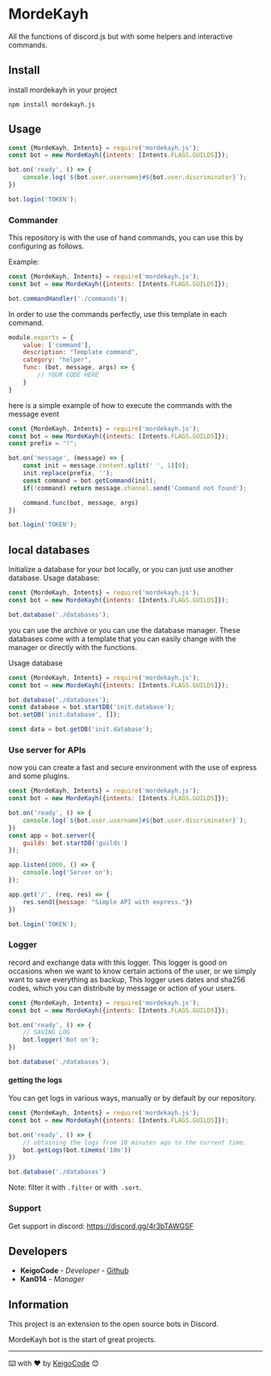 # MordeKayh

All the functions of discord.js but with some helpers and interactive commands.

## Install 

install mordekayh in your project
```
npm install mordekayh.js
```

## Usage 

```JavaScript
const {MordeKayh, Intents} = require('mordekayh.js');
const bot = new MordeKayh({intents: [Intents.FLAGS.GUILDS]});

bot.on('ready', () => {
	console.log(`${bot.user.username}#${bot.user.discriminator}`);
})

bot.login('TOKEN');
```

### Commander

This repository is with the use of hand commands, you can use this by configuring as follows.

Example:

```JavaScript
const {MordeKayh, Intents} = require('mordekayh.js');
const bot = new MordeKayh({intents: [Intents.FLAGS.GUILDS]});

bot.commandHandler('./commands');
```

In order to use the commands perfectly, use this template in each command.

```JavaScript
module.exports = {
	value: ['command'],
	description: "Template command",
	category: "helper",
	func: (bot, message, args) => {
		// YOUR CODE HERE
	}
}
```

here is a simple example of how to execute the commands with the message event

```Javascript
const {MordeKayh, Intents} = require('mordekayh.js');
const bot = new MordeKayh({intents: [Intents.FLAGS.GUILDS]});
const prefix = "!";

bot.on('message', (message) => {
	const init = message.content.split(' ', 1)[0];
	init.replace(prefix, '');
	const command = bot.getCommand(init);
	if(!command) return message.channel.send('Command not found');

	command.func(bot, message, args)
})

bot.login('TOKEN');
```

## local databases

Initialize a database for your bot locally, or you can just use another database.
Usage database: 

```JavaScript
const {MordeKayh, Intents} = require('mordekayh.js');
const bot = new MordeKayh({intents: [Intents.FLAGS.GUILDS]});

bot.database('./databases');
```

you can use the archive or you can use the database manager. These databases come with a template that you can easily change with the manager or directly with the functions.

Usage database

```JavaScript
const {MordeKayh, Intents} = require('mordekayh.js');
const bot = new MordeKayh({intents: [Intents.FLAGS.GUILDS]});

bot.database('./databases');
const database = bot.startDB('init.database');
bot.setDB('init.database', []);

const data = bot.getDB('init.database');
```

### Use server for APIs

now you can create a fast and secure environment with the use of express and some plugins.

```javascript
const {MordeKayh, Intents} = require('mordekayh.js');
const bot = new MordeKayh({intents: [Intents.FLAGS.GUILDS]});

bot.on('ready', () => {
	console.log(`${bot.user.username}#${bot.user.discriminator}`);
})
const app = bot.server({
	guilds: bot.startDB('guilds')
});

app.listen(1000, () => {
	console.log('Server on');
});

app.get('/', (req, res) => {
	res.send({message: "Simple API with express."})
})

bot.login('TOKEN');
```

### Logger 

record and exchange data with this logger. This logger is good on occasions when we want to know certain actions of the user, or we simply want to save everything as backup, This logger uses dates and sha256 codes, which you can distribute by message or action of your users.

```javascript
const {MordeKayh, Intents} = require('mordekayh.js');
const bot = new MordeKayh({intents: [Intents.FLAGS.GUILDS]});

bot.on('ready', () => {
	// SAVING LOG
	bot.logger('Bot on');
})

bot.database('./databases');
```

#### getting the logs

You can get logs in various ways, manually or by default by our repository.

```javascript
const {MordeKayh, Intents} = require('mordekayh.js');
const bot = new MordeKayh({intents: [Intents.FLAGS.GUILDS]});

bot.on('ready', () => {
	// obtaining the logs from 10 minutes ago to the current time.
	bot.getLogs(bot.timems('10m'))
})

bot.database('./databases')
```

Note: filter it with `.filter` or with` .sort`.

### Support

Get support in discord: https://discord.gg/4r3bTAWGSF

## Developers

* **KeigoCode** - *Developer* - [Github](https://github.com/KeigoCode)
* **Kan014** - *Manager*

## Information

This project is an extension to the open source bots in Discord.

MordeKayh bot is the start of great projects.


---
⌨️ with ❤️ by [KeigoCode](https://github.com/keigocode) 😊